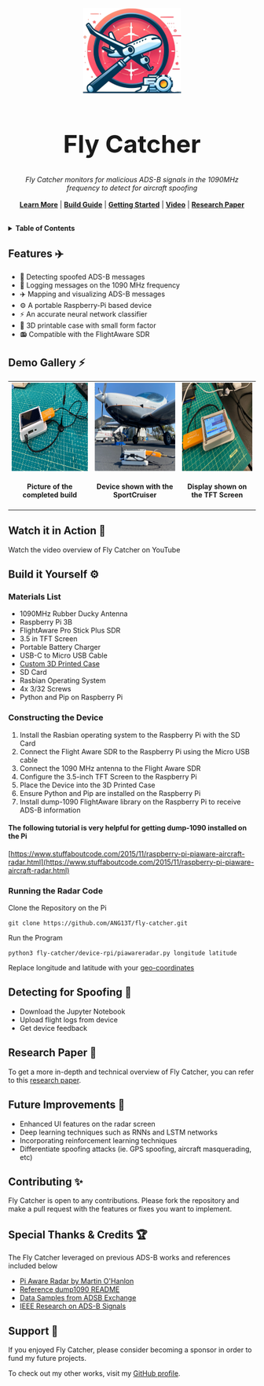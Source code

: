 <p align="center">
  <img width="200" src="https://github.com/ANG13T/fly-catcher/blob/main/assets/logo.png" alt="Fly Catcher logo" />
</p>
<h1 align="center" style="font-size:50px !important;">Fly Catcher</h1>
<p align="center">
  <i>Fly Catcher monitors for malicious ADS-B signals in the 1090MHz frequency to detect for aircraft spoofing</i>
   <br/><br/>
  <b><a href="#features-️">Learn More</a></b> | <b><a href="#build-it-yourself-️">Build Guide</a></b> | <b><a href="#detecting-for-spoofing-">Getting Started</a></b> | <b><a href="#watch-it-in-action-">Video</a></b> | <b><a href="https://github.com/ANG13T/fly-catcher/blob/main/assets/project_report.pdf">Research Paper</a></b>
  <br/><br/>
</p>

<details>
  <summary><b>Table of Contents</b></summary>
  <p>
  
- **Getting Started**
  - [✈️ Features](#features-️)
  - [⚡ Demo Gallery](#demo-gallery-️)
  - [⚙️ Build it Yourself](#build-it-yourself-️)
  - [🚀 Getting Started](#detecting-for-spoofing-)
  - [🔎 Detecting for Spoofing](#detecting-for-spoofing-)
- **Learning More**
  - [🎥 Watch it in Action](#watch-it-in-action-)
  - [🔬 Read the Research Paper](https://github.com/ANG13T/fly-catcher/blob/main/assets/project_report.pdf)
  - [📄 Read the Article](#article)
- **Community**
  - [✨ Contributing](#contributing-)
  - [🏆 Special Thanks & Credits](#special-thanks--credits-)
  - [💜 Support](#support-)
  - [📜 License](https://github.com/ANG13T/fly-catcher/blob/main/LICENSE)
    
  </p>
</details>

## Features ✈️
- 🔎  Detecting spoofed ADS-B messages
- 📡  Logging messages on the 1090 MHz frequency
- ✈️  Mapping and visualizing ADS-B messages
- ⚙️  A portable Raspberry-Pi based device
- ⚡️  An accurate neural network classifier
- 🔨  3D printable case with small form factor
- 📻  Compatible with the FlightAware SDR

## Demo Gallery ⚡️

<table>
  <tr>
    <td valign="top"><img src="https://github.com/ANG13T/fly-catcher/blob/main/assets/display_1.png?raw=true" alt="Gallery Image" height="180" width="250"> <h4 align="center">Picture of the completed build</h4></td>
    <td valign="top"><img src="https://github.com/ANG13T/fly-catcher/blob/main/assets/display_2.png?raw=true" alt="Gallery Image" height="180" width="250"> <h4 align="center">Device shown with the SportCruiser</h4></td>
    <td valign="top"><img src="https://github.com/ANG13T/fly-catcher/blob/main/assets/display_3.png?raw=true" alt="Gallery Image" height="180" width="250"> <h4 align="center">Display shown on the TFT Screen</h4></td>
  </tr>
</table>

## Watch it in Action 🎥
Watch the video overview of Fly Catcher on YouTube

## Build it Yourself ⚙️

###  Materials List
- 1090MHz Rubber Ducky Antenna
- Raspberry Pi 3B
- FlightAware Pro Stick Plus SDR
- 3.5 in TFT Screen
- Portable Battery Charger
- USB-C to Micro USB Cable
- [Custom 3D Printed Case](https://github.com/ANG13T/fly-catcher/blob/main/fabrication/Device_Case.f3d)
- SD Card
- Rasbian Operating System
- 4x 3/32 Screws
- Python and Pip on Raspberry Pi

### Constructing the Device
1. Install the Rasbian operating system to the Raspberry Pi with the SD Card
2. Connect the Flight Aware SDR to the Raspberry Pi using the Micro USB cable
3. Connect the 1090 MHz antenna to the Flight Aware SDR
4. Configure the 3.5-inch TFT Screen to the Raspberry Pi
5. Place the Device into the 3D Printed Case
6. Ensure Python and Pip are installed on the Raspberry Pi
7. Install dump-1090 FlightAware library on the Raspberry Pi to receive ADS-B
information

#### The following tutorial is very helpful for getting dump-1090 installed on the Pi
[https://www.stuffaboutcode.com/2015/11/raspberry-pi-piaware-aircraft-radar.html](https://www.stuffaboutcode.com/2015/11/raspberry-pi-piaware-aircraft-radar.html)

### Running the Radar Code

Clone the Repository on the Pi
```
git clone https://github.com/ANG13T/fly-catcher.git
```

Run the Program
```
python3 fly-catcher/device-rpi/piawareradar.py longitude latitude
```
Replace longitude and latitude with your [geo-coordinates](https://www.gps-coordinates.net/)

## Detecting for Spoofing 🔎
- Download the Jupyter Notebook
- Upload flight logs from device
- Get device feedback

## Research Paper 🔬
To get a more in-depth and technical overview of Fly Catcher, you can refer to this [research paper](https://github.com/ANG13T/fly-catcher/blob/main/assets/project_report.pdf).

## Future Improvements 🚀
- Enhanced UI features on the radar screen 
- Deep learning techniques such as RNNs and LSTM networks
- Incorporating reinforcement learning techniques
- Differentiate spoofing attacks (ie. GPS spoofing, aircraft masquerading, etc)

## Contributing ✨
Fly Catcher is open to any contributions. Please fork the repository and make a pull request with the features or fixes you want to implement.

## Special Thanks & Credits 🏆
The Fly Catcher leveraged on previous ADS-B works and references included below

- [Pi Aware Radar by Martin O'Hanlon](http://www.stuffaboutcode.com/2015/11/raspberry-pi-piaware-aircraft-radar.html)
- [Reference dump1090 README](https://github.com/SDRplay/dump1090/blob/master/README-json.md)
- [Data Samples from ADSB Exchange](https://www.adsbexchange.com/data-samples/)
- [IEEE Research on ADS-B Signals](https://ieeexplore.ieee.org/document/9377975)

## Support 💜
If you enjoyed Fly Catcher, please consider becoming a sponsor in order to fund my future projects.

To check out my other works, visit my [GitHub profile](github.com/ANG13T).

